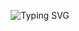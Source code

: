 <p align="center">
  <img src="https://readme-typing-svg.herokuapp.com?font=Orbitron&size=28&color=FF0000&center=true&vCenter=true&width=900&lines=Loading+Kenya+Health+Facilities+Data...;Mapping+Geospatial+Distribution+of+Facilities...;Cleaning+and+Validating+Data+%7C+Handling+Missing+Values;Generating+Insights+for+Health+Planning" alt="Typing SVG" />
</p>
